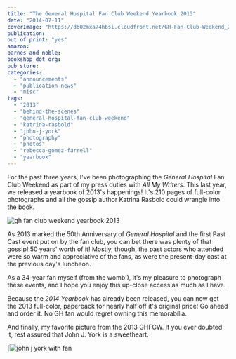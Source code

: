 ```yaml
---
title: "The General Hospital Fan Club Weekend Yearbook 2013"
date: "2014-07-11"
coverImage: "https://d602mxa74hbsi.cloudfront.net/GH-Fan-Club-Weekend_2013.jpg"
publication: 
out of print: "yes"
amazon: 
barnes and noble: 
bookshop dot org:
pub store: 
categories:
  - "announcements"
  - "publication-news"
  - "misc"
tags:
  - "2013"
  - "behind-the-scenes"
  - "general-hospital-fan-club-weekend"
  - "katrina-rasbold"
  - "john-j-york"
  - "photography"
  - "photos"
  - "rebecca-gomez-farrell"
  - "yearbook"
---
```


For the past three years, I've been photographing the _General Hospital_ Fan Club Weekend as part of my press duties with _All My Writers_. This last year, we released a yearbook of 2013's happenings! It's 210 pages of full-color photographs and all the gossip author Katrina Rasbold could wrangle into the book.

![gh fan club weekend yearbook 2013](https://d602mxa74hbsi.cloudfront.net/GH-Fan-Club-Weekend_2013.jpg)

As 2013 marked the 50th Anniversary of _General Hospital_ and the first Past Cast event put on by the fan club, you can bet there was plenty of that gossip! 50 years' worth of it! Mostly, though, the past actors who attended were so warm and appreciative of the fans, as were the present-day cast at the previous day's luncheon.

As a 34-year fan myself (from the womb!), it's my pleasure to photograph these events, and I hope you enjoy this up-close access as much as I have.

Because the _2014 Yearbook_ has already been released, you can now get the 2013 full-color, paperback for nearly half off it's original price! Go ahead and order it. No GH fan would regret owning this memorabilia.

And finally, my favorite picture from the 2013 GHFCW. If you ever doubted it, rest assured that John J. York is a sweetheart.

[![john j york with fan](https://d602mxa74hbsi.cloudfront.net/2013_main_event243)
